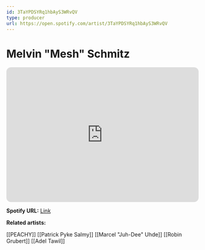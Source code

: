 ```yaml
---
id: 3TaYPDSYRq1hbAyS3WRvQV
type: producer
url: https://open.spotify.com/artist/3TaYPDSYRq1hbAyS3WRvQV
---
```

# Melvin "Mesh" Schmitz

<iframe style="border-radius:12px" src="https://open.spotify.com/embed/artist/3TaYPDSYRq1hbAyS3WRvQV" width="100%" height="352" frameBorder="0" allowfullscreen="" allow="autoplay; clipboard-write; encrypted-media; fullscreen; picture-in-picture" loading="lazy"></iframe>

**Spotify URL:** [Link](https://open.spotify.com/artist/3TaYPDSYRq1hbAyS3WRvQV)

**Related artists:**

[[PEACHY]]
[[Patrick Pyke Salmy]]
[[Marcel "Juh-Dee" Uhde]]
[[Robin Grubert]]
[[Adel Tawil]]

